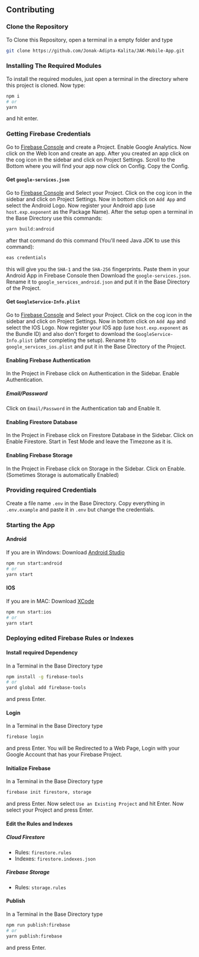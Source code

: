 ## Contributing

### Clone the Repository

To Clone this Repository, open a terminal in a empty folder and type

```bash
git clone https://github.com/Jonak-Adipta-Kalita/JAK-Mobile-App.git
```

### Installing The Required Modules

To install the required modules, just open a terminal in the directory where this
project is cloned. Now type:

```bash
npm i
# or
yarn
```

and hit enter.

### Getting Firebase Credentials

Go to [Firebase Console](http://console.firebase.google.com/) and create a Project. Enable
Google Analytics. Now click on the Web Icon and create an app. After you created an app
click on the cog icon in the sidebar and click on Project Settings. Scroll to the Bottom
where you will find your app now click on Config. Copy the Config.

#### Get `google-services.json`

Go to [Firebase Console](http://console.firebase.google.com/) and Select your Project.
Click on the cog icon in the sidebar and click on Project Settings. Now in bottom click on
`Add App` and select the Android Logo. Now register your Android app (use
`host.exp.exponent` as the Package Name). After the setup open a terminal in the Base
Directory use this commands:

```bash
yarn build:android
```

after that command do this command (You'll need Java JDK to use this command):

```bash
eas credentials
```

this will give you the `SHA-1` and the `SHA-256` fingerprints. Paste them in your Android
App in Firebase Console then Download the `google-services.json`. Rename it to
`google_services_android.json` and put it in the Base Directory of the Project.

#### Get `GoogleService-Info.plist`

Go to [Firebase Console](http://console.firebase.google.com/) and Select your Project.
Click on the cog icon in the sidebar and click on Project Settings. Now in bottom click on
`Add App` and select the IOS Logo. Now register your IOS app (use `host.exp.exponent` as
the Bundle ID) and also don't forget to download the `GoogleService-Info.plist` (after
completing the setup). Rename it to `google_services_ios.plist` and put it in the Base
Directory of the Project.

#### Enabling Firebase Authentication

In the Project in Firebase click on Authentication in the Sidebar. Enable
Authentication.

##### Email/Password

Click on `Email/Password` in the Authentication tab and Enable It.

#### Enabling Firestore Database

In the Project in Firebase click on Firestore Database in the Sidebar. Click on Enable
Firestore. Start in Test Mode and leave the Timezone as it is.

#### Enabling Firebase Storage

In the Project in Firebase click on Storage in the Sidebar. Click on Enable.
(Sometimes Storage is automatically Enabled)

### Providing required Credentials

Create a file name `.env` in the Base Directory. Copy everything in `.env.example`
and paste it in `.env` but change the credentials.

### Starting the App

#### Android

If you are in Windows: Download [Android Studio](https://developer.android.com/studio)

```bash
npm run start:android
# or
yarn start
```

#### IOS

If you are in MAC: Download [XCode](https://developer.apple.com/xcode/)

```bash
npm run start:ios
# or
yarn start
```

### Deploying edited Firebase Rules or Indexes

#### Install required Dependency

In a Terminal in the Base Directory type

```bash
npm install -g firebase-tools
# or
yard global add firebase-tools
```

and press Enter.

#### Login

In a Terminal in the Base Directory type

```bash
firebase login
```

and press Enter. You will be Redirected to a Web Page, Login with your Google Account
that has your Firebase Project.

#### Initialize Firebase

In a Terminal in the Base Directory type

```bash
firebase init firestore, storage
```

and press Enter. Now select `Use an Existing Project` and hit Enter. Now select your
Project and press Enter.

#### Edit the Rules and Indexes

##### Cloud Firestore

-   Rules: `firestore.rules`
-   Indexes: `firestore.indexes.json`

##### Firebase Storage

-   Rules: `storage.rules`

#### Publish

In a Terminal in the Base Directory type

```bash
npm run publish:firebase
# or
yarn publish:firebase
```

and press Enter.
